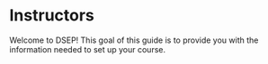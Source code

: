# Instructors

Welcome to DSEP! This goal of this guide is to provide you with the information needed to set up your course. 



